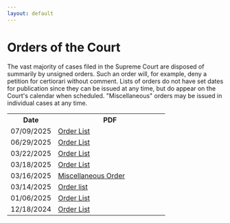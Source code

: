 ```yaml
---
layout: default
---
```

# Orders of the Court
The vast majority of cases filed in the Supreme Court are disposed of summarily by unsigned orders. Such an order will, for example, deny a petition for certiorari without comment. Lists of orders do not have set dates for publication since they can be issued at any time, but do appear on the Court's calendar when scheduled. "Miscellaneous" orders may be issued in individual cases at any time.

<table>
    <tr>
        <th style="width:30%;">Date</th>
        <th>PDF</th>
    </tr>
    <tr>
        <td>07/09/2025</td>
        <td><a href="/orders/orderlist070925.pdf">Order List</a></td>
    </tr>
    <tr>
        <td>06/29/2025</td>
        <td><a href="/orders/orderlist062925.pdf">Order List</a></td>
    </tr>
    <tr>
        <td>03/22/2025</td>
        <td><a href="/orders/orderlist032225.pdf">Order List</a></td>
    </tr>
    <tr>
        <td>03/18/2025</td>
        <td><a href="/orders/orderlist031825.pdf">Order List</a></td>
    </tr>
    <tr>
        <td>03/16/2025</td>
        <td><a href="/orders/miscellaneousorder031625.pdf">Miscellaneous Order</a></td>
    </tr>
    <tr>
        <td>03/14/2025</td>
        <td><a href="/orders/orderlist031425.pdf">Order list</a></td>
    </tr>
    <tr>
        <td>01/06/2025</td>
        <td><a href="/orders/orderlist010625.pdf">Order List</a></td>
    </tr>
    <tr>
        <td>12/18/2024</td>
        <td><a href="/orders/orderlist121824.pdf">Order List</a></td>
    </tr>
</table>